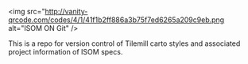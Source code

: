 <img src="http://vanity-qrcode.com/codes/4/1/41f1b2ff886a3b75f7ed6265a209c9eb.png alt="ISOM ON Git" />

This is a repo for version control of Tilemill carto styles and associated project information of ISOM specs.